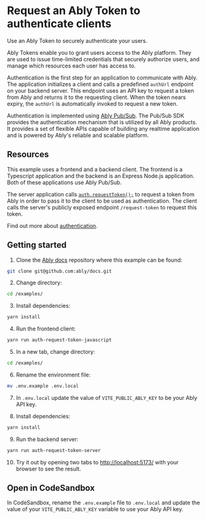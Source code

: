 # Request an Ably Token to authenticate clients

Use an Ably Token to securely authenticate your users.

Ably Tokens enable you to grant users access to the Ably platform. They are used to issue time-limited credentials that securely authorize users, and manage which resources each user has access to.

Authentication is the first step for an application to communicate with Ably. The application initializes a client and calls a predefined `authUrl` endpoint on your backend server. This endpoint uses an API key to request a token from Ably and returns it to the requesting client. When the token nears expiry, the `authUrl` is automatically invoked to request a new token.

Authentication is implemented using [Ably Pub/Sub](https://ably.com/docs/auth). The Pub/Sub SDK provides the authentication mechanism that is utilized by all Ably products. It provides a set of flexible APIs capable of building any realtime application and is powered by Ably's reliable and scalable platform.

## Resources

This example uses a frontend and a backend client. The frontend is a Typescript application and the backend is an Express Node.js application. Both of these applications use Ably Pub/Sub.

The server application calls [`auth.requestToken();`](https://ably.com/docs/auth/token#ably-token) to request a token from Ably in order to pass it to the client to be used as authentication. The client calls the server's publicly exposed endpoint `/request-token` to request this token.

Find out more about [authentication](https://ably.com/docs/auth).

## Getting started

1. Clone the [Ably docs](https://github.com/ably/docs) repository where this example can be found:

```sh
git clone git@github.com:ably/docs.git
```

2. Change directory:

```sh
cd /examples/
```

3. Install dependencies:

```sh
yarn install
```

4. Run the frontend client:

```sh
yarn run auth-request-token-javascript
```

5. In a new tab, change directory:

```sh
cd /examples/
```

6. Rename the environment file:

```sh
mv .env.example .env.local
```

7. In `.env.local` update the value of `VITE_PUBLIC_ABLY_KEY` to be your Ably API key.

8. Install dependencies:

```sh
yarn install
```

9. Run the backend server:

```sh
yarn run auth-request-token-server
```

10. Try it out by opening two tabs to [http://localhost:5173/](http://localhost:5173/) with your browser to see the result.

## Open in CodeSandbox

In CodeSandbox, rename the `.env.example` file to `.env.local` and update the value of your `VITE_PUBLIC_ABLY_KEY` variable to use your Ably API key.
